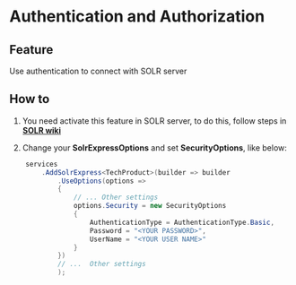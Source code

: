 # Authentication and Authorization

## Feature

Use authentication to connect with SOLR server

## How to

1.  You need activate this feature in SOLR server, to do this, follow steps in **[SOLR wiki](https://cwiki.apache.org/confluence/display/solr/Authentication+and+Authorization+Plugins)**

2.  Change your **SolrExpressOptions** and set **SecurityOptions**, like below:

```csharp
	services
		.AddSolrExpress<TechProduct>(builder => builder
			.UseOptions(options =>
            {
				// ... Other settings
				options.Security = new SecurityOptions
				{
					AuthenticationType = AuthenticationType.Basic,
					Password = "<YOUR PASSWORD>",
					UserName = "<YOUR USER NAME>"
				}
            })
			// ...  Other settings
			);
```
